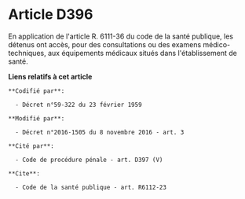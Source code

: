 # Article D396

En application de l'article R. 6111-36 du code de la santé publique, les détenus ont accès, pour des consultations ou des
examens médico-techniques, aux équipements médicaux situés dans l'établissement de santé.

**Liens relatifs à cet article**

	**Codifié par**:

	  - Décret n°59-322 du 23 février 1959

	**Modifié par**:

	  - Décret n°2016-1505 du 8 novembre 2016 - art. 3

	**Cité par**:

	  - Code de procédure pénale - art. D397 (V)

	**Cite**:

	  - Code de la santé publique - art. R6112-23
